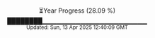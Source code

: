 <p align="center">
⏳Year Progress (28.09 %) <br>
████████▁▁▁▁▁▁▁▁▁▁▁▁▁▁▁▁▁▁▁▁▁▁ <br>
<sub>Updated: Sun, 13 Apr 2025 12:40:09 GMT</sub>
</p>

